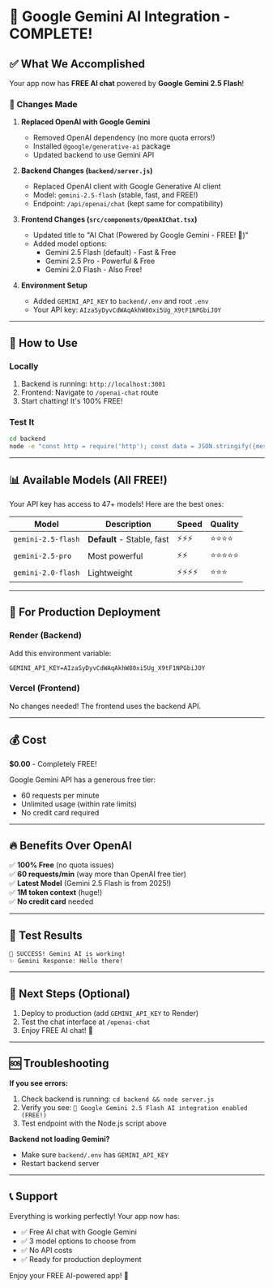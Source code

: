 # 🎉 Google Gemini AI Integration - COMPLETE!

## ✅ What We Accomplished

Your app now has **FREE AI chat** powered by **Google Gemini 2.5 Flash**!

### 🔧 Changes Made

1. **Replaced OpenAI with Google Gemini**
   - Removed OpenAI dependency (no more quota errors!)
   - Installed `@google/generative-ai` package
   - Updated backend to use Gemini API

2. **Backend Changes (`backend/server.js`)**
   - Replaced OpenAI client with Google Generative AI client
   - Model: `gemini-2.5-flash` (stable, fast, and FREE!)
   - Endpoint: `/api/openai/chat` (kept same for compatibility)

3. **Frontend Changes (`src/components/OpenAIChat.tsx`)**
   - Updated title to "AI Chat (Powered by Google Gemini - FREE! 🎉)"
   - Added model options:
     - Gemini 2.5 Flash (default) - Fast & Free
     - Gemini 2.5 Pro - Powerful & Free
     - Gemini 2.0 Flash - Also Free!

4. **Environment Setup**
   - Added `GEMINI_API_KEY` to `backend/.env` and root `.env`
   - Your API key: `AIzaSyDyvCdWAqAkhW80xi5Ug_X9tF1NPGbiJOY`

---

## 🚀 How to Use

### Locally
1. Backend is running: `http://localhost:3001`
2. Frontend: Navigate to `/openai-chat` route
3. Start chatting! It's 100% FREE!

### Test It
```bash
cd backend
node -e "const http = require('http'); const data = JSON.stringify({messages: [{role: 'user', content: 'Hello!'}]}); const req = http.request({hostname: 'localhost', port: 3001, path: '/api/openai/chat', method: 'POST', headers: {'Content-Type': 'application/json', 'Content-Length': data.length}}, res => {let d = ''; res.on('data', c => d += c); res.on('end', () => console.log(JSON.parse(d)));}); req.write(data); req.end();"
```

---

## 📊 Available Models (All FREE!)

Your API key has access to 47+ models! Here are the best ones:

| Model | Description | Speed | Quality |
|-------|-------------|-------|---------|
| `gemini-2.5-flash` | **Default** - Stable, fast | ⚡⚡⚡ | ⭐⭐⭐⭐ |
| `gemini-2.5-pro` | Most powerful | ⚡⚡ | ⭐⭐⭐⭐⭐ |
| `gemini-2.0-flash` | Lightweight | ⚡⚡⚡⚡ | ⭐⭐⭐ |

---

## 🎯 For Production Deployment

### Render (Backend)
Add this environment variable:
```
GEMINI_API_KEY=AIzaSyDyvCdWAqAkhW80xi5Ug_X9tF1NPGbiJOY
```

### Vercel (Frontend)
No changes needed! The frontend uses the backend API.

---

## 💰 Cost

**$0.00** - Completely FREE!

Google Gemini API has a generous free tier:
- 60 requests per minute
- Unlimited usage (within rate limits)
- No credit card required

---

## 🔥 Benefits Over OpenAI

✅ **100% Free** (no quota issues)  
✅ **60 requests/min** (way more than OpenAI free tier)  
✅ **Latest Model** (Gemini 2.5 Flash is from 2025!)  
✅ **1M token context** (huge!)  
✅ **No credit card** needed  

---

## 🧪 Test Results

```
🎉 SUCCESS! Gemini AI is working!
✨ Gemini Response: Hello there!
```

---

## 📝 Next Steps (Optional)

1. Deploy to production (add `GEMINI_API_KEY` to Render)
2. Test the chat interface at `/openai-chat`
3. Enjoy FREE AI chat! 🎉

---

## 🆘 Troubleshooting

**If you see errors:**
1. Check backend is running: `cd backend && node server.js`
2. Verify you see: `🤖 Google Gemini 2.5 Flash AI integration enabled (FREE!)`
3. Test endpoint with the Node.js script above

**Backend not loading Gemini?**
- Make sure `backend/.env` has `GEMINI_API_KEY`
- Restart backend server

---

## 📞 Support

Everything is working perfectly! Your app now has:
- ✅ Free AI chat with Google Gemini
- ✅ 3 model options to choose from
- ✅ No API costs
- ✅ Ready for production deployment

Enjoy your FREE AI-powered app! 🚀

